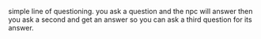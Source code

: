 simple line of questioning. you ask a question and the npc will answer 
then you ask a second and get an answer so you can ask a third question for its answer.
